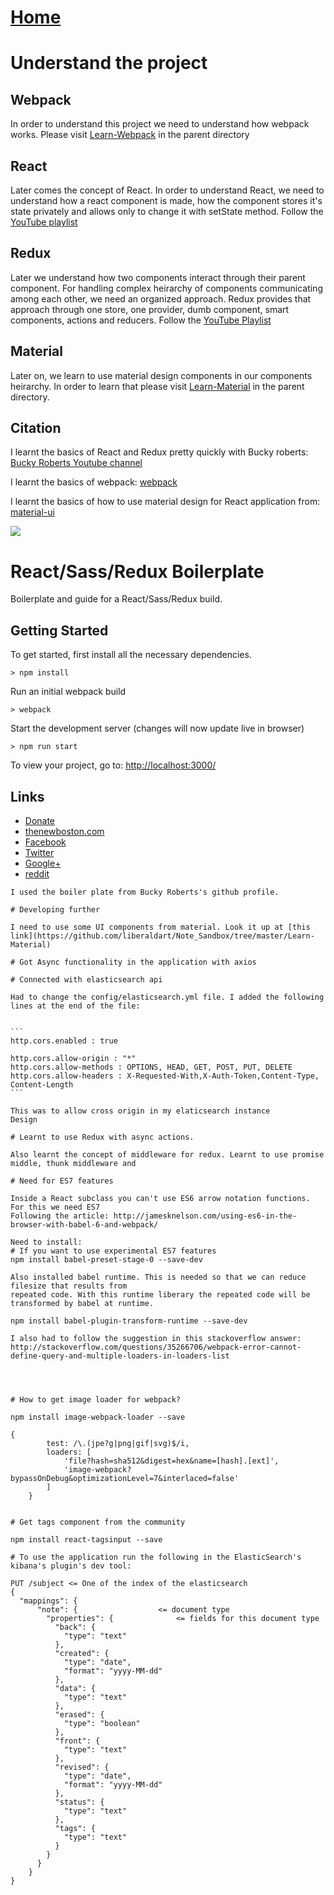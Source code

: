 # [Home](https://github.com/liberaldart/Note_Sandbox)

# Understand the project

## Webpack
In order to understand this project we need to understand how webpack works. Please visit
[Learn-Webpack](https://github.com/liberaldart/Note_Sandbox/tree/master/Learn-Webpack) in the parent directory

## React
Later comes the concept of React. In order to understand React, we need to understand 
how a react component is made, how the component stores it's state privately and 
allows only to change it with setState method. Follow the [YouTube playlist](https://www.youtube.com/playlist?list=PL6gx4Cwl9DGBuKtLgPR_zWYnrwv-JllpA)

## Redux
Later we understand how two components interact through their parent component.
For handling complex heirarchy of components communicating among each other, we need an organized
approach. Redux provides that approach through one store, one provider, dumb component, 
smart components,
actions and reducers. Follow the [YouTube Playlist](https://www.youtube.com/playlist?list=PL6gx4Cwl9DGBbSLZjvleMwldX8jGgXV6a)

## Material
Later on, we learn to use material design components in our components heirarchy. In order to learn
that please visit [Learn-Material](https://github.com/liberaldart/Note_Sandbox/tree/master/Learn-Material) in the parent directory.

## Citation
I learnt the basics of React and Redux pretty quickly with Bucky roberts: [Bucky Roberts Youtube channel](https://www.youtube.com/user/thenewboston)

I learnt the basics of webpack: [webpack](https://webpack.github.io/docs/tutorials/getting-started/)

I learnt the basics of how to use material design for React application from: [material-ui](https://github.com/callemall/material-ui)


![](http://i.imgur.com/DUiL9yn.png)

# React/Sass/Redux Boilerplate

Boilerplate and guide for a React/Sass/Redux build.

## Getting Started

To get started, first install all the necessary dependencies.
```
> npm install
```

Run an initial webpack build
```
> webpack
```

Start the development server (changes will now update live in browser)
```
> npm run start
```

To view your project, go to: [http://localhost:3000/](http://localhost:3000/)

## Links

- [Donate](https://www.patreon.com/thenewboston)
- [thenewboston.com](https://thenewboston.com/)
- [Facebook](https://www.facebook.com/TheNewBoston-464114846956315/)
- [Twitter](https://twitter.com/bucky_roberts)
- [Google+](https://plus.google.com/+BuckyRoberts)
- [reddit](https://www.reddit.com/r/thenewboston/)

~~~~~~~~~~~~~~~~~~~~~~~~~~~~~~~~~~~~~~~~~~~~~~~~~~~~~~~~~~~~~~~~~~~~~~~~~~~~~
I used the boiler plate from Bucky Roberts's github profile.

# Developing further 

I need to use some UI components from material. Look it up at [this link](https://github.com/liberaldart/Note_Sandbox/tree/master/Learn-Material)

# Got Async functionality in the application with axios

# Connected with elasticsearch api

Had to change the config/elasticsearch.yml file. I added the following lines at the end of the file:


```
http.cors.enabled : true
 
http.cors.allow-origin : "*"
http.cors.allow-methods : OPTIONS, HEAD, GET, POST, PUT, DELETE
http.cors.allow-headers : X-Requested-With,X-Auth-Token,Content-Type, Content-Length
```

This was to allow cross origin in my elaticsearch instance
Design

# Learnt to use Redux with async actions. 

Also learnt the concept of middleware for redux. Learnt to use promise middle, thunk middleware and

# Need for ES7 features

Inside a React subclass you can't use ES6 arrow notation functions. For this we need ES7
Following the article: http://jamesknelson.com/using-es6-in-the-browser-with-babel-6-and-webpack/

Need to install: 
# If you want to use experimental ES7 features
npm install babel-preset-stage-0 --save-dev

Also installed babel runtime. This is needed so that we can reduce filesize that results from 
repeated code. With this runtime liberary the repeated code will be transformed by babel at runtime.

npm install babel-plugin-transform-runtime --save-dev

I also had to follow the suggestion in this stackoverflow answer:
http://stackoverflow.com/questions/35266706/webpack-error-cannot-define-query-and-multiple-loaders-in-loaders-list




# How to get image loader for webpack?

npm install image-webpack-loader --save

{
        test: /\.(jpe?g|png|gif|svg)$/i,
        loaders: [
            'file?hash=sha512&digest=hex&name=[hash].[ext]',
            'image-webpack?bypassOnDebug&optimizationLevel=7&interlaced=false'
        ]
    }


# Get tags component from the community

npm install react-tagsinput --save

# To use the application run the following in the ElasticSearch's kibana's plugin's dev tool:

PUT /subject <= One of the index of the elasticsearch
{
  "mappings": {
      "note": {                  <= document type
        "properties": {              <= fields for this document type
          "back": {
            "type": "text"
          },
          "created": {
            "type": "date",
            "format": "yyyy-MM-dd"
          },
          "data": {
            "type": "text"
          },
          "erased": {
            "type": "boolean"
          },
          "front": {
            "type": "text"
          },
          "revised": {
            "type": "date",
            "format": "yyyy-MM-dd"
          },
          "status": {
            "type": "text"
          },
          "tags": {
            "type": "text"
          }
        }
      }
    }
}


